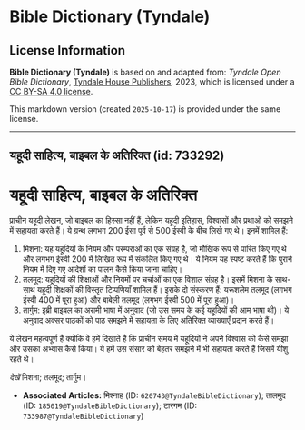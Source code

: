 # Bible Dictionary (Tyndale)

## License Information

**Bible Dictionary (Tyndale)** is based on and adapted from: _Tyndale Open Bible Dictionary_, [Tyndale House Publishers](https://tyndaleopenresources.com/), 2023, which is licensed under a [CC BY-SA 4.0 license](https://creativecommons.org/licenses/by-sa/4.0/legalcode.en).

This markdown version (created `2025-10-17`) is provided under the same license.



--------------------------------

## यहूदी साहित्य, बाइबल के अतिरिक्त (id: 733292)

यहूदी साहित्य, बाइबल के अतिरिक्त
================================

प्राचीन यहूदी लेखन, जो बाइबल का हिस्सा नहीं हैं, लेकिन यहूदी इतिहास, विश्वासों और प्रथाओं को समझने में सहायता करते हैं। ये ग्रन्थ लगभग 200 ईसा पूर्व से 500 ईस्वी के बीच लिखे गए थे। इनमें शामिल हैं:

1. मिशना: यह यहूदियों के नियम और परम्पराओं का एक संग्रह है, जो मौखिक रूप से पारित किए गए थे और लगभग ईस्वी 200 में लिखित रूप में संकलित किए गए थे। ये नियम यह स्पष्ट करते हैं कि पुराने नियम में दिए गए आदेशों का पालन कैसे किया जाना चाहिए।
2. तलमूद: यहूदियों की शिक्षाओं और नियमों पर चर्चाओं का एक विशाल संग्रह है। इसमें मिशना के साथ\-साथ यहूदी शिक्षकों की विस्तृत टिप्पणियाँ शामिल हैं। इसके दो संस्करण हैं: यरूशलेम तलमूद (लगभग ईस्वी 400 में पूरा हुआ) और बाबेली तलमूद (लगभग ईस्वी 500 में पूरा हुआ)।
3. तार्गुम: इब्री बाइबल का अरामी भाषा में अनुवाद (जो उस समय के कई यहूदियों की आम भाषा थी)। ये अनुवाद अक्सर पाठकों को पाठ समझने में सहायता के लिए अतिरिक्त व्याख्याएँ प्रदान करते हैं।

ये लेखन महत्वपूर्ण हैं क्योंकि वे हमें दिखाते हैं कि प्राचीन समय में यहूदियों ने अपने विश्वास को कैसे समझा और उसका अभ्यास कैसे किया। ये हमें उस संसार को बेहतर समझने में भी सहायता करते हैं जिसमें यीशु रहते थे।

*देखें* मिशना; तलमूद; तार्गुम।

* **Associated Articles:** मिश्नाह (ID: `620743@TyndaleBibleDictionary`); तालमुद (ID: `185019@TyndaleBibleDictionary`); टारगम (ID: `733987@TyndaleBibleDictionary`)

